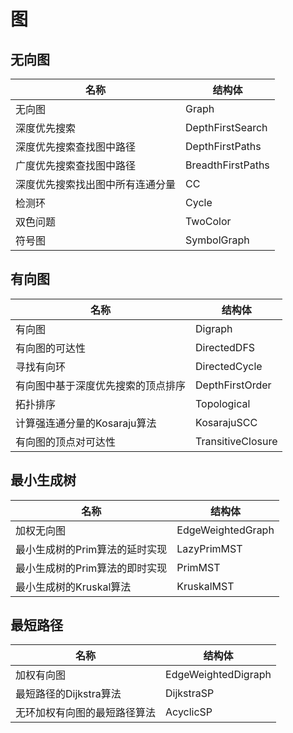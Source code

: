 # 图
## 无向图
| 名称                             | 结构体            |
| -------------------------------- | ----------------- |
| 无向图                           | Graph             |
| 深度优先搜索                     | DepthFirstSearch  |
| 深度优先搜索查找图中路径         | DepthFirstPaths   |
| 广度优先搜索查找图中路径         | BreadthFirstPaths |
| 深度优先搜索找出图中所有连通分量 | CC                |
| 检测环                           | Cycle             |
| 双色问题                         | TwoColor          |
| 符号图                           | SymbolGraph       |

## 有向图
| 名称                               | 结构体            |
| ---------------------------------- | ----------------- |
| 有向图                             | Digraph           |
| 有向图的可达性                     | DirectedDFS       |
| 寻找有向环                         | DirectedCycle     |
| 有向图中基于深度优先搜索的顶点排序 | DepthFirstOrder   |
| 拓扑排序                           | Topological       |
| 计算强连通分量的Kosaraju算法       | KosarajuSCC       |
| 有向图的顶点对可达性               | TransitiveClosure |

## 最小生成树
| 名称                           | 结构体            |
| ------------------------------ | ----------------- |
| 加权无向图                     | EdgeWeightedGraph |
| 最小生成树的Prim算法的延时实现 | LazyPrimMST       |
| 最小生成树的Prim算法的即时实现 | PrimMST           |
| 最小生成树的Kruskal算法        | KruskalMST        |

## 最短路径
| 名称                         | 结构体              |
| ---------------------------- | ------------------- |
| 加权有向图                   | EdgeWeightedDigraph |
| 最短路径的Dijkstra算法       | DijkstraSP          |
| 无环加权有向图的最短路径算法 | AcyclicSP           |